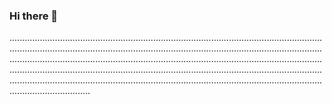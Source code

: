 ### Hi there 👋

............................................................................................................................................................................................................................................................................................................................................................................................................................................................................................................................................................................................................................................................................
